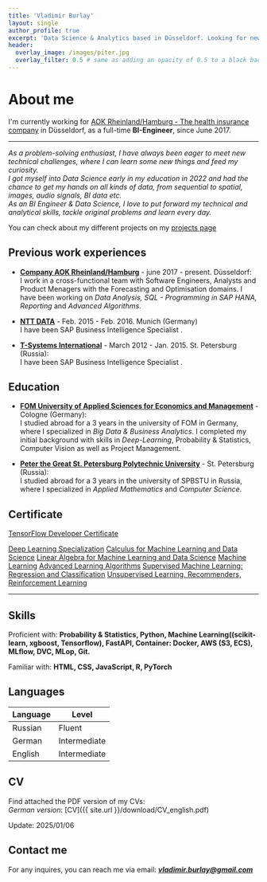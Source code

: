 ```yaml
---
title: 'Vladimir Burlay'
layout: single
author_profile: true
excerpt: 'Data Science & Analytics based in Düsseldorf. Looking for new career opportunities.'
header:
  overlay_image: /images/piter.jpg
  overlay_filter: 0.5 # same as adding an opacity of 0.5 to a black background
---
```


# About me

I'm currently working for [AOK Rheinland/Hamburg - The health insurance company](https://www.aok.de/pk/rh/) in Düsseldorf, as a full-time **BI-Engineer**, since June 2017.

---

*As a problem-solving enthusiast, I have always been eager to meet new technical challenges, where I can learn some new things and feed my curiosity.  
I got myself into Data Science early in my education in 2022 and had the chance to get my hands on all kinds of data, from sequential to spatial, images, audio signals, BI data etc.  
As an BI Engineer & Data Science, I love to put forward my technical and analytical skills, tackle original problems and learn every day.*

You can check about my different projects on my [projects page](https://rafaelcartenet.github.io/projects/)

## Previous work experiences

- **[Company AOK Rheinland/Hamburg](https://www.aok.de/pk/rh/)** - june 2017 - present. Düsseldorf:  
  I work in a cross-functional team with Software Engineers, Analysts and Product Menagers with the Forecasting and Optimisation domains. I have been working on *Data Analysis, SQL - Programming in SAP HANA, Reporting* and *Advanced Algorithms*.

- **[NTT DATA](https://www.nttdata.com/global/en/)** - Feb. 2015 - Feb. 2016. Munich (Germany)  
I have been SAP Business Intelligence Specialist .

- **[T-Systems International](https://www.t-systems.com/)** - March 2012 - Jan. 2015. St. Petersburg (Russia):  
  I have been SAP Business Intelligence Specialist . 
## Education

- **[FOM University of Applied Sciences for Economics and Management](https://www.fom.de/)** - Cologne (Germany):  
  I studied abroad for a 3 years in the university of FOM in Germany, where I specialized in *Big Data & Business Analytics*. I completed my initial background with skills in *Deep-Learning*, Probability & Statistics, Computer Vision as well as Project Management.

- **[Peter the Great St. Petersburg Polytechnic University](https://www.spbstu.ru/)** - St. Petersburg (Russia):  
  I studied abroad for a 3 years in the university of SPBSTU in Russia, where I specialized in *Applied Mathematics* and *Computer Science*.

## Certificate

[TensorFlow Developer Certificate](https://www.credential.net/43e89713-a780-484f-957e-b9e5a7d72696#acc.zeXnIt5o)

[Deep Learning Specialization](https://www.coursera.org/account/accomplishments/specialization/XE5L6AENRSP5)
[Calculus for Machine Learning and Data Science](https://www.coursera.org/account/accomplishments/verify/XWNLN87B5F3E)
[Linear Algebra for Machine Learning and Data Science](https://www.coursera.org/account/accomplishments/verify/AL74EV9U2ZKN)
[Machine Learning](https://www.coursera.org/account/accomplishments/specialization/PDVUJAKCGYXG)
[Advanced Learning Algorithms](https://www.coursera.org/account/accomplishments/verify/GMC67LJ5URNQ)
[Supervised Machine Learning: Regression and Classification](https://www.coursera.org/account/accomplishments/verify/BZPLF23A484V)
[Unsupervised Learning, Recommenders, Reinforcement Learning](https://www.coursera.org/account/accomplishments/verify/7VY7WBZJLVQE)

---

## Skills

Proficient with: **Probability & Statistics, Python, Machine Learning((scikit-learn, xgboost, Tensorflow), FastAPI, Container: Docker, AWS (S3, ECS), MLflow, DVC, MLop, Git.**

Familiar with: **HTML, CSS, JavaScript, R, PyTorch**

## Languages

| Language | Level        |
|----------|--------------|
| Russian  | Fluent       |
| German   | Intermediate |
| English  | Intermediate |

## CV

Find attached the PDF version of my CVs:  
*German version*: [CV]({{ site.url }}/download/CV_english.pdf)  


Update: 2025/01/06

## Contact me

For any inquires, you can reach me via email: **_[vladimir.burlay@gmail.com](mailto:vladimir.burlay@gmail.com)_**
